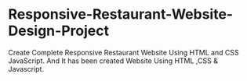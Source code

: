 # Responsive-Restaurant-Website-Design-Project
Create Complete Responsive Restaurant Website Using HTML and CSS JavaScript. And It has been created Website Using HTML ,CSS &amp; Javascript.
